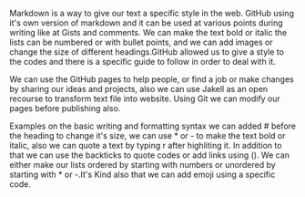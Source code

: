 Markdown is a way to give our text a specific style in the web. GitHub using it's own version of markdown and it can be used at various points during writing like at Gists and comments. We can make the text bold or italic  the lists can be numbered or with bullet points, and we can add images or change the size of different headings.GitHub allowed us to give a style to the codes and there is a specific guide to follow in order to deal with it. 

We can use the GitHub pages to help people, or find a job or make changes by sharing our ideas and projects, also we can use Jakell as an open recourse to transform text file into website. Using Git we can modify our pages before publishing also.   

Examples on the basic writing and formatting syntax we can added # before the heading to change it's size, we can use * or - to make the text bold or italic, also we can quote a text by typing r after highliting it. In addition to that we can use the backticks to quote codes or add links using (). We can either make our lists ordered by starting with numbers or unordered by starting with * or -.It's Kind also that we can add emoji using a specific code.
